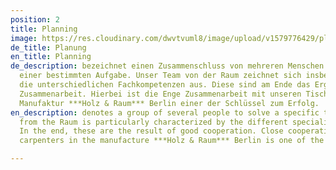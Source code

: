 ```yaml
---
position: 2
title: Planning
image: https://res.cloudinary.com/dwvtvuml8/image/upload/v1579776429/planung_tz5vix.jpg
de_title: Planung
en_title: Planning
de_description: bezeichnet einen Zusammenschluss von mehreren Menschen zur Lösung
  einer bestimmten Aufgabe. Unser Team von der Raum zeichnet sich insbesondere über
  die unterschiedlichen Fachkompetenzen aus. Diese sind am Ende das Ergebnis guter
  Zusammenarbeit. Hierbei ist die Enge Zusammenarbeit mit unseren Tischler innen der
  Manufaktur ***Holz & Raum*** Berlin einer der Schlüssel zum Erfolg.
en_description: denotes a group of several people to solve a specific task. Our team
  from the Raum is particularly characterized by the different specialist skills.
  In the end, these are the result of good cooperation. Close cooperation with our
  carpenters in the manufacture ***Holz & Raum*** Berlin is one of the keys to success.

---
```

